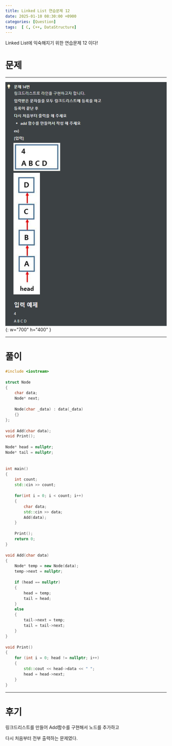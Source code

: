 ```yaml
---
title: Linked List 연습문제 12
date: 2025-01-10 08:30:00 +0900
categories: [Question]  
tags:  [ C, C++, DataStructure]
---
```


Linked List에 익숙해지기 위한 연습문제 12 이다!

# 문제   
---------------------------------------

![Desktop View](/assets/img/LinkedList12.png){: w="700" h="400" }
    
---------------------------------------

# 풀이

```c++
#include <iostream>

struct Node
{
    char data;
    Node* next;
    
    Node(char _data) : data(_data)
    {}
};

void Add(char data);
void Print();

Node* head = nullptr;
Node* tail = nullptr;


int main()
{
    int count;
    std::cin >> count;
    
    for(int i = 0; i < count; i++)
    {
        char data;
        std::cin >> data;
        Add(data);
    }
    
    Print();
    return 0;
}

void Add(char data)
{
    Node* temp = new Node(data);
    temp->next = nullptr;
    
    if (head == nullptr)
    {
        head = temp;
        tail = head;
    }
    else
    {
        tail->next = temp;
        tail = tail->next;
    }
}

void Print()
{
    for (int i = 0; head != nullptr; i++)
    {
        std::cout << head->data << " ";
        head = head->next;
    }
}
```

---------------------------------------

# 후기

링크드리스트를 만들어 Add함수를 구현해서 노드를 추가하고

다시 처음부터 전부 출력하는 문제였다.

